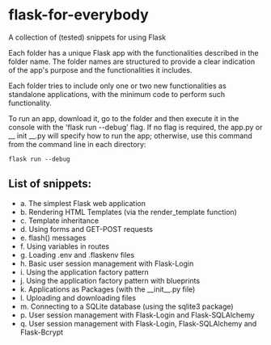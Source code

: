 # flask-for-everybody
A collection of (tested) snippets for using Flask

Each folder has a unique Flask app with the functionalities described in 
the folder name. The folder names are structured to provide a clear indication 
of the app's  purpose and the functionalities it includes.

Each folder tries to include only one or two new functionalities as standalone
applications, with the minimum code to perform such functionality. 

To run an app, download it, go to the folder and then execute it in the console 
with the 'flask run --debug' flag. If no flag is required, the app.py or 
__ init __.py will specify how to run the app; otherwise, use this command 
from the command line in each directory:

    flask run --debug

## List of snippets: 

* a. The simplest Flask web application 
* b. Rendering HTML Templates (via the render_template function)
* c. Template inheritance 
* d. Using forms and GET-POST requests 
* e. flash() messages 
* f. Using variables in routes 
* g. Loading .env and .flaskenv files 
* h. Basic user session management with Flask-Login 
* i. Using the application factory pattern 
* j. Using the application factory pattern with blueprints 
* k. Applications as Packages (with the \_\_init\_\_.py file)
* l. Uploading and downloading files
* m. Connecting to a SQLite database (using the sqlite3 package)
* p. User session management with Flask-Login and Flask-SQLAlchemy 
* q. User session management with Flask-Login, Flask-SQLAlchemy and Flask-Bcrypt 